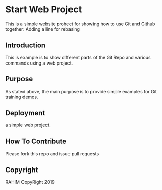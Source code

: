 # Start Web Project
This is a simple website prohect for showing how to use Git and Github together.
Adding a line for rebasing

## Introduction
This is example is to show different parts of the Git Repo and various commands using a web project.

## Purpose

As stated above, the main purpose is to provide simple examples for Git training demos.
## Deployment

a simple web project.
## How To Contribute

Please fork this repo and issue pull requests

## Copyright

RAHIM CopyRight 2019